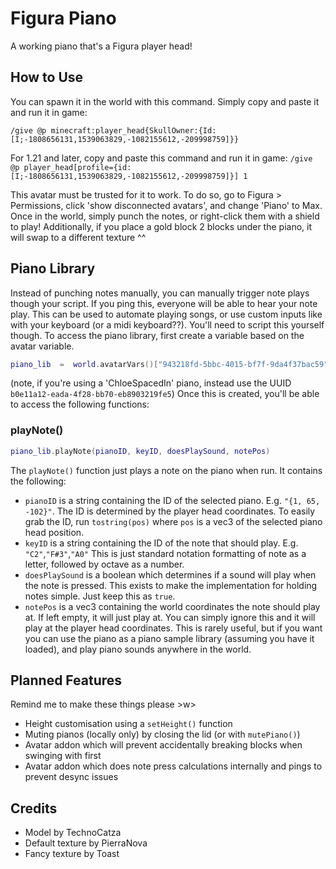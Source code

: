 

# Figura Piano
A working piano that's a Figura player head!

## How to Use
You can spawn it in the world with this command. Simply copy and paste it and run it in game:

`/give @p minecraft:player_head{SkullOwner:{Id:[I;-1808656131,1539063829,-1082155612,-209998759]}}`

For 1.21 and later, copy and paste this command and run it in game:
`/give @p player_head[profile={id:[I;-1808656131,1539063829,-1082155612,-209998759]}] 1`

This avatar must be trusted for it to work. To do so, go to Figura > Permissions, click 'show disconnected avatars', and change 'Piano' to Max.
Once in the world, simply punch the notes, or right-click them with a shield to play!
Additionally, if you place a gold block 2 blocks under the piano, it will swap to a different texture ^^

## Piano Library
Instead of punching notes manually, you can manually trigger note plays though your script. If you ping this, everyone will be able to hear your note play. This can be used to automate playing songs, or use custom inputs like with your keyboard (or a midi keyboard??). You'll need to script this yourself though. To access the piano library, first create a variable based on the avatar variable.
```lua
piano_lib  =  world.avatarVars()["943218fd-5bbc-4015-bf7f-9da4f37bac59"]
```
(note, if you're using a 'ChloeSpacedIn' piano, instead use the UUID `b0e11a12-eada-4f28-bb70-eb8903219fe5`)
Once this is created, you'll be able to access the following functions:
### playNote()
```lua
piano_lib.playNote(pianoID, keyID, doesPlaySound, notePos)
```
The `playNote()` function just plays a note on the piano when run. It contains the following:
- `pianoID` is a string containing the ID of the selected piano. E.g. `"{1, 65, -102}"`. The ID is determined by the player head coordinates. To easily grab the ID, run `tostring(pos)` where `pos` is a vec3 of the selected piano head position.
- `keyID` is a string containing the ID of the note that should play. E.g. `"C2"`,`"F#3"`,`"A0"` This is just standard notation formatting of note as a letter, followed by octave as a number.
- `doesPlaySound` is a boolean which determines if a sound will play when the note is pressed. This exists to make the implementation for holding notes simple. Just keep this as `true`.
- `notePos` is a vec3 containing the world coordinates the note should play at. If left empty, it will just play at. You can simply ignore this and it will play at the player head coordinates. This is rarely useful, but if you want you can use the piano as a piano sample library (assuming you have it loaded), and play piano sounds anywhere in the world.

## Planned Features
Remind me to make these things please >w>
- Height customisation using a `setHeight()` function
- Muting pianos (locally only) by closing the lid (or with `mutePiano()`)
- Avatar addon which will prevent accidentally breaking blocks when swinging with first
- Avatar addon which does note press calculations internally and pings to prevent desync issues

## Credits
- Model by TechnoCatza
- Default texture by PierraNova
- Fancy texture by Toast
